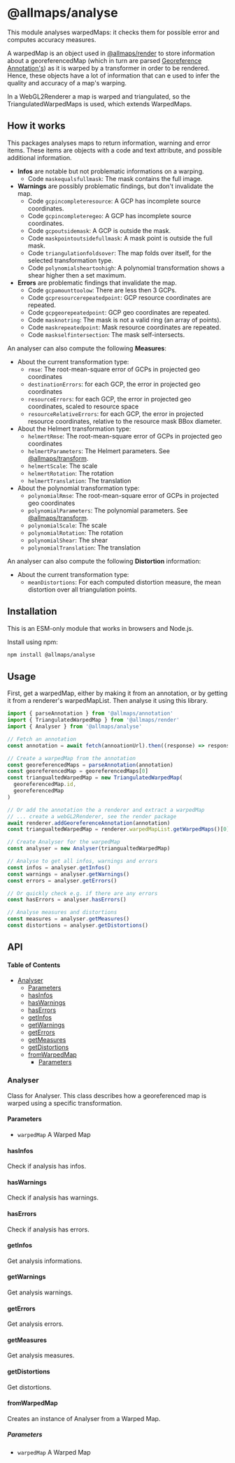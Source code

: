 # @allmaps/analyse

This module analyses warpedMaps: it checks them for possible error and computes accuracy measures.

A warpedMap is an object used in [@allmaps/render](../../packages/render/) to store information about a georeferencedMap (which in turn are parsed [Georeference Annotation's](https://iiif.io/api/extension/georef/)) as it is warped by a transformer in order to be rendered. Hence, these objects have a lot of information that can e used to infer the quality and accuracy of a map's warping.

In a WebGL2Renderer a map is warped and triangulated, so the TriangulatedWarpedMaps is used, which extends WarpedMaps.

## How it works

This packages analyses maps to return information, warning and error items. These items are objects with a code and text attribute, and possible additional information.

*   **Infos** are notable but not problematic informations on a warping.
    *   Code `maskequalsfullmask`: The mask contains the full image.
*   **Warnings** are possibly problematic findings, but don't invalidate the map.
    *   Code `gcpincompleteresource`: A GCP has incomplete source coordinates.
    *   Code `gcpincompleteregeo`: A GCP has incomplete source coordinates.
    *   Code `gcpoutsidemask`: A GCP is outside the mask.
    *   Code `maskpointoutsidefullmask`: A mask point is outside the full mask.
    *   Code `triangulationfoldsover`: The map folds over itself, for the selected transformation type.
    *   Code `polynomialsheartoohigh`: A polynomial transformation shows a shear higher then a set maximum.
*   **Errors** are problematic findings that invalidate the map.
    *   Code `gcpamounttoolow`: There are less then 3 GCPs.
    *   Code `gcpresourcerepeatedpoint`: GCP resource coordinates are repeated.
    *   Code `gcpgeorepeatedpoint`: GCP geo coordinates are repeated.
    *   Code `masknotring`: The mask is not a valid ring (an array of points).
    *   Code `maskrepeatedpoint`: Mask resource coordinates are repeated.
    *   Code `maskselfintersection`: The mask self-intersects.

An analyser can also compute the following **Measures**:

*   About the current transformation type:
    *   `rmse`: The root-mean-square error of GCPs in projected geo coordinates
    *   `destinationErrors`: for each GCP, the error in projected geo coordinates
    *   `resourceErrors`: for each GCP, the error in projected geo coordinates, scaled to resource space
    *   `resourceRelativeErrors`: for each GCP, the error in projected resource coordinates, relative to the resource mask BBox diameter.
*   About the Helmert transformation type:
    *   `helmertRmse`: The root-mean-square error of GCPs in projected geo coordinates
    *   `helmertParameters`: The Helmert parameters. See [@allmaps/transform](../../packages/transform/).
    *   `helmertScale`: The scale
    *   `helmertRotation`: The rotation
    *   `helmertTranslation`: The translation
*   About the polynomial transformation type:
    *   `polynomialRmse`: The root-mean-square error of GCPs in projected geo coordinates
    *   `polynomialParameters`: The polynomial parameters. See [@allmaps/transform](../../packages/transform/).
    *   `polynomialScale`: The scale
    *   `polynomialRotation`: The rotation
    *   `polynomialShear`: The shear
    *   `polynomialTranslation`: The translation

An analyser can also compute the following **Distortion** information:

*   About the current transformation type:
    *   `meanDistortions`: For each computed distortion measure, the mean distortion over all triangulation points.

## Installation

This is an ESM-only module that works in browsers and Node.js.

Install using npm:

```sh
npm install @allmaps/analyse
```

## Usage

First, get a warpedMap, either by making it from an annotation, or by getting it from a renderer's warpedMapList. Then analyse it using this library.

```js
import { parseAnnotation } from '@allmaps/annotation'
import { TriangulatedWarpedMap } from '@allmaps/render'
import { Analyser } from '@allmaps/analyse'

// Fetch an annotation
const annotation = await fetch(annoationUrl).then((response) => response.json())

// Create a warpedMap from the annotation
const georeferencedMaps = parseAnnotation(annotation)
const georeferencedMap = georeferencedMaps[0]
const triangualtedWarpedMap = new TriangulatedWarpedMap(
  georeferencedMap.id,
  georeferencedMap
)

// Or add the annotation the a renderer and extract a warpedMap
// ... create a webGL2Renderer, see the render package
await renderer.addGeoreferenceAnnotation(annotation)
const triangualtedWarpedMap = renderer.warpedMapList.getWarpedMaps()[0]

// Create Analyser for the warpedMap
const analyser = new Analyser(triangualtedWarpedMap)

// Analyse to get all infos, warnings and errors
const infos = analyser.getInfos()
const warnings = analyser.getWarnings()
const errors = analyser.getErrors()

// Or quickly check e.g. if there are any errors
const hasErrors = analyser.hasErrors()

// Analyse measures and distortions
const measures = analyser.getMeasures()
const distortions = analyser.getDistortions()
```

## API

<!-- Generated by documentation.js. Update this documentation by updating the source code. -->

#### Table of Contents

*   [Analyser](#analyser)
    *   [Parameters](#parameters)
    *   [hasInfos](#hasinfos)
    *   [hasWarnings](#haswarnings)
    *   [hasErrors](#haserrors)
    *   [getInfos](#getinfos)
    *   [getWarnings](#getwarnings)
    *   [getErrors](#geterrors)
    *   [getMeasures](#getmeasures)
    *   [getDistortions](#getdistortions)
    *   [fromWarpedMap](#fromwarpedmap)
        *   [Parameters](#parameters-1)

### Analyser

Class for Analyser.
This class describes how a georeferenced map is warped using a specific transformation.

#### Parameters

*   `warpedMap`  A Warped Map

#### hasInfos

Check if analysis has infos.

#### hasWarnings

Check if analysis has warnings.

#### hasErrors

Check if analysis has errors.

#### getInfos

Get analysis informations.

#### getWarnings

Get analysis warnings.

#### getErrors

Get analysis errors.

#### getMeasures

Get analysis measures.

#### getDistortions

Get distortions.

#### fromWarpedMap

Creates an instance of Analyser from a Warped Map.

##### Parameters

*   `warpedMap`  A Warped Map

